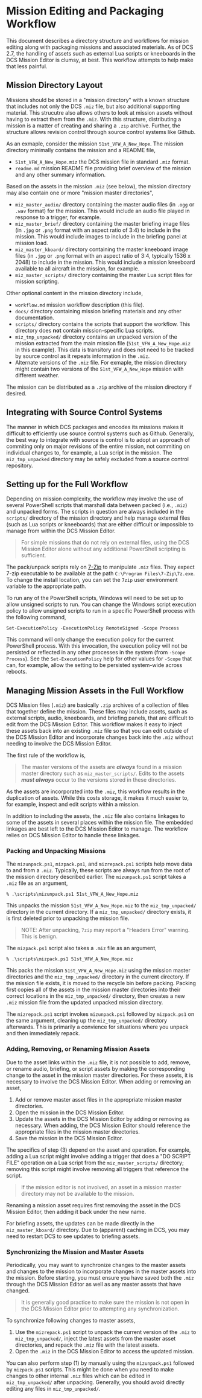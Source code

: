 # Mission Editing and Packaging Workflow

This document describes a directory structure and workflows for mission editing along with
packaging missions and associated materials. As of DCS 2.7, the handling of assets such as
external Lua scripts or kneeboards in the DCS Mission Editor is clumsy, at best. This
workflow attempts to help make that less painful.

## Mission Directory Layout

Missions should be stored in a "mission directory" with a known structure that includes not
only the DCS `.miz` file, but also additional supporting material. This strucutre also allows
others to look at mission assets without having to extract them from the `.miz`. With this
structure, distributing a mission is a matter of creating and sharing a `.zip` archive.
Further, the structure allows revision control through source control systems like Github.

As an exmaple, consider the mission `51st_VFW_A_New_Hope`. The mission directory minimally
contains the mission and a README file,

- `51st_VFW_A_New_Hope.miz` the DCS mission file in standard `.miz` format.
- `readme.md` mission README file providing brief overview of the mission and any other
  summary information.

Based on the assets in the mission `.miz` (see below), the mission directory may also contain
one or more "mission master directories",

- `miz_master_audio/` directory containing the master audio files (in `.ogg` or `.wav` format)
  for the mission. This would include an audio file played in response to a trigger, for example.
- `miz_master_brief/` directory containing the master briefing image files (in `.jpg` or `.png`
  format with an aspect ratio of 3:4) to include in the mission. This would include images to
  include in the briefing panel at mission load.
- `miz_master_kboard/` directory containing the master kneeboard image files (in `.jpg` or
  `.png` format with an aspect ratio of 3:4, typically 1536 x 2048) to include in the mission.
  This would include a mission kneeboard available to all aircraft in the mission, for example.
- `miz_master_scripts/` directory containing the master Lua script files for mission scripting.

Other optional content in the mission directory include,

- `workflow.md` mission workflow description (this file).
- `docs/` directory containing mission briefing materials and any other documentation.
- `scripts/` directory contains the scripts that support the workflow. This directory does
  **not** contain mission-specific Lua scripts.
- `miz_tmp_unpacked/` directory contains an unpacked version of the mission extracted from the
  main mission file (`51st_VFW_A_New_Hope.miz` in this example). This data is transitory and
  does not need to be tracked by source control as it repeats information in the `.miz`.
- Alternate versions of the `.miz` file. For exmaple, the mission directory might contain two
  versions of the `51st_VFW_A_New_Hope` mission with different weather.

The mission can be distributed as a `.zip` archive of the mission directory if desired.

## Integrating with Source Control Systems

The manner in which DCS packages and encodes its missions makes it difficult to efficiently
use source control systems such as Github. Generally, the best way to integrate with source is
control is to adopt an approach of commiting only on major revisions of the entire mission, not
commiting on individual changes to, for example, a Lua script in the mission. The
`miz_tmp_unpacked` directory may be safely excluded from a source control repository.

## Setting up for the Full Workflow

Depending on mission complexity, the workflow may involve the use of several PowerShell scripts
that marshall data between packed (i.e., `.miz`) and unpacked forms. The scripts in question
are always included in the `scripts/` directory of the mission directory and help manage
external files (such as Lua scripts or kneeboards) that are either difficult or impossible to
manage from within the DCS Mission Editor.

> For simple missions that do not rely on external files, using the DCS Mission Editor alone
> without any additional PowerShell scripting is sufficient.

The pack/unpack scripts rely on [7-Zip](https://www.7-zip.org/) to manipulate `.miz` files.
They expect 7-zip executable to be available at the path `C:\Program Files\7-Zip\7z.exe`. To
change the install location, you can set the `7zip` user environment variable to the
appropriate path.

To run any of the PowerShell scripts, Windows will need to be set up to allow unsigned scripts
to run. You can change the Windows script execution policy to allow unsigned scripts to run in
a specific PowerShell process with the following command,

```
Set-ExecutionPolicy -ExecutionPolicy RemoteSigned -Scope Process
```

This command will only change the execution policy for the current PowerShell process. With
this invocation, the execution policy will not be persisted or reflected in any other
processes in the system (from `-Scope Process`). See the `Set-ExecutionPolicy` help for
other values for `-Scope` that can, for example, allow the setting to be persisted
system-wide across reboots.

## Managing Mission Assets in the Full Workflow

DCS Mission files (`.miz`) are basically `.zip` archives of a collection of files that
together define the mission. These files may include assets, such as external scripts, audio,
kneeboards, and briefing panels, that are difficult to edit from the DCS Mission Editor. This
workflow makes it easy to inject these assets back into an existing `.miz` file so that you
can edit outside of the DCS Mission Editor and incorporate changes back into the `.miz` without
needing to involve the DCS Mission Editor.

The first rule of the workflow is,

> The master versions of the assets are **_always_** found in a mission master directory such
> as `miz_master_scripts/`. Edits to the assets **_must always_** occur to the versions stored
> in these directories.

As the assets are incorporated into the `.miz`, this workflow results in the duplication of
assets. While this costs storage, it makes it much easier to, for example, inspect and edit
scripts within a mission.

In addition to including the assets, the `.miz` file also contains linkages to some of the
assets in several places within the mission file. The embedded linkages are best left to
the DCS Mission Editor to manage. The workflow relies on DCS Mission Editor to handle these
linkages.

### Packing and Unpacking Missions

The `mizunpack.ps1`, `mizpack.ps1`, and `mizrepack.ps1` scripts help move data to and from
a `.miz`. Typically, these scripts are always run from the root of the mission directory
described earlier. The `mizunpack.ps1` script takes a `.miz` file as an argument,

```
% .\scripts\mizunpack.ps1 51st_VFW_A_New_Hope.miz
```

This unpacks the mission `51st_VFW_A_New_Hope.miz` to the `miz_tmp_unpacked/` directory
in the current directory. If a `miz_tmp_unpacked/` directory exists, it is first deleted
prior to unpacking the mission file.

> NOTE: After unpacking, `7zip` may report a "Headers Error" warning. This is benign.

The `mizpack.ps1` script also takes a `.miz` file as an argument,

```
% .\scripts\mizpack.ps1 51st_VFW_A_New_Hope.miz
```

This packs the mission `51st_VFW_A_New_Hope.miz` using the mission master directories and the
`miz_tmp_unpacked/` directory in the current directory. If the mission file exists, it is
moved to the recycle bin before packing. Packing first copies all of the assets in the mission
master directories into their correct locations in the `miz_tmp_unpacked/` directory, then
creates a new `.miz` mission file from the updated unpacked mission directory.

The `mizrepack.ps1` script invokes `mizunpack.ps1` followed by `mizpack.ps1` on the same
argument, cleaning up the `miz_tmp_unpacked/` directory afterwards. This is primarily a
convience for situations where you unpack and then immediately repack.

### Adding, Removing, or Renaming Mission Assets

Due to the asset links within the `.miz` file, it is not possible to add, remove, or rename
audio, briefing, or script assets by making the corresponding change to the asset in the
mission master directories. For these assets, it is necessary to involve the DCS Mission
Editor. When adding or removing an asset,

1. Add or remove master asset files in the appropriate mission master directories.
2. Open the mission in the DCS Mission Editor.
3. Update the assets in the DCS Mission Editor by adding or removing as necessary. When adding,
   the DCS Mission Editor should reference the appropriate files in the mission master
   directories.
3. Save the mission in the DCS Mission Editor.

The specifics of step (3) depend on the asset and operation. For example, adding a Lua script
might involve adding a trigger that does a "DO SCRIPT FILE" operation on a Lua script from the
`miz_master_scripts/` directory; removing this script might involve removing all triggers that
reference the script.

> If the mission editor is not involved, an asset in a mission master directory may not be
> available to the mission.

Renaming a mission asset requires first removing the asset in the DCS Mission Editor, then
adding it back under the new name.

For briefing assets, the updates can be made directly in the `miz_master_kboard/` directory.
Due to (apparent) caching in DCS, you may need to restart DCS to see updates to briefing
assets.

### Synchronizing the Mission and Master Assets

Periodically, you may want to synchronize changes to the master assets and changes to the
mission to incorporate changes in the master assets into the mission. Before starting, you
must ensure you have saved both the `.miz` through the DCS Mission Editor as well as any
master assets that have changed.

> It is generally good practice to make sure the mission is not open in the DCS Mission
> Editor prior to attempting any synchronization.

To synchronize following changes to master assets,

1. Use the `mizrepack.ps1` script to unpack the current version of the `.miz` to
   `miz_tmp_unpacked/`, inject the latest assets from the master asset directories, and repack
   the `.miz` file with the latest assets.
2. Open the `.miz` in the DCS Mission Editor to access the updated mission.

You can also perform step (1) by manually using the `mizunpack.ps1` followed by `mizpack.ps1`
scripts. This might be done when you need to make changes to other internal `.miz` files
which can be edited in `miz_tmp_unpacked/` after unpacking. Generally, you should avoid
directly editing any files in `miz_tmp_unpacked/`.
